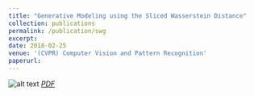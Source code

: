 ```yaml
---
title: "Generative Modeling using the Sliced Wasserstein Distance"
collection: publications
permalink: /publication/swg
excerpt: 
date: 2018-02-25
venue: '(CVPR) Computer Vision and Pattern Recognition'
paperurl: 
---
```

![alt text](https://ishansd.github.io/_images/pdf-symbol.jpeg)
[*PDF*](https://ishansd.github.io/files/swg.pdf)
